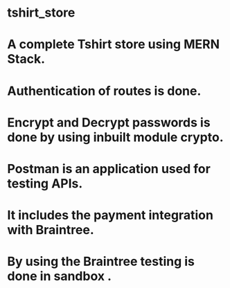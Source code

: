 # tshirt_store
# A complete Tshirt store using MERN Stack.
# Authentication of routes is done.
# Encrypt and Decrypt passwords is done by using inbuilt module crypto.
# Postman is an application used for testing APIs.
# It includes the payment integration with Braintree.
# By using the Braintree testing is done in sandbox .
